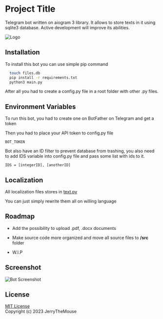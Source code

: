 
# Project Title

Telegram bot written on aiogram 3 library. It allows to store texts in it using sqlite3 database. Active development will improve its abilities.


![Logo](https://i.imgur.com/fYg3TBi.png)


## Installation

To install this bot you can use simple pip command

```bash
  touch files.db
  pip install -r requirements.txt
  python3 main.py
```
After all you had to create a config.py file in a root folder with other .py files.
    
## Environment Variables

To run this bot, you had to create one on BotFather on Telegram and get a token  

Then you had to place your API token to config.py file

`BOT_TOKEN`

Bot also have an ID filter to prevent database from trashing, you also need to add IDS variable into config.py file and pass some list with ids to it.

`IDS = [integerID], [anotherID]`

## Localization

All localization files stores in [text.py](https://github.com/JerryImMouse/Filesbot/blob/master/text.py)

You can just simply rewrite them all on willing language
## Roadmap

- Add the possibility to upload .pdf, .docx documents

- Make source code more organized and move all source files to **/src** folder

- W.I.P


## Screenshot

![Bot Screenshot](https://i.imgur.com/P6AGYzc.png)


## License

[MIT License](https://choosealicense.com/licenses/mit/)  
Copyright (c) 2023 JerryTheMouse  



